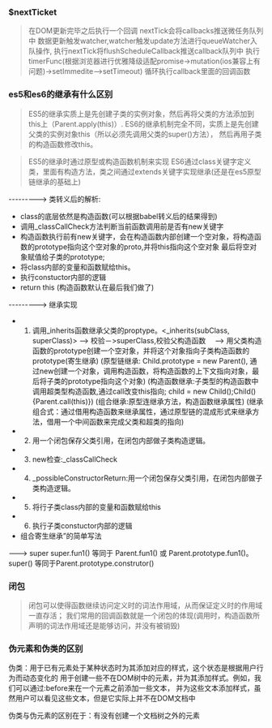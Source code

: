 ### $nextTicket
> 在DOM更新完毕之后执行一个回调
> nextTick会将callbacks推送微任务队列中
> 数据更新触发watcher,watcher触发update方法进行queueWatcher入队操作,
> 执行nextTick将flushScheduleCallback推送callback队列中
> 执行timerFunc(根据浏览器进行优雅降级适配promise->mutation(ios兼容上有问题)->setImmedite-->setTimeout)
> 循环执行callback里面的回调函数

### es5和es6的继承有什么区别
> ES5的继承实质上是先创建子类的实例对象，然后再将父类的方法添加到this上（Parent.apply(this)）.
> ES6的继承机制完全不同，实质上是先创建父类的实例对象this（所以必须先调用父类的super()方法），
然后再用子类的构造函数修改this。

> ES5的继承时通过原型或构造函数机制来实现
> ES6通过class关键字定义类，里面有构造方法，类之间通过extends关键字实现继承(还是在es5原型链继承的基础上)

---------> 类转义后的解析:
+ class的底层依然是构造函数(可以根据babel转义后的结果得到)
+ 调用_classCallCheck方法判断当前函数调用前是否有new关键字
+ 构造函数执行前有new关键字，会在构造函数内部创建一个空对象，将构造函数的prototype指向这个空对象的proto,并将this指向这个空对象
最后将空对象赋值给子类的prototype;
+ 将class内部的变量和函数赋给this。
+ 执行constuctor内部的逻辑
+ return this (构造函数默认在最后我们做了)

---------> 继承实现
+ 1. 调用_inherits函数继承父类的proptype。<_inherits(subClass, superClass)>
  --> 校验－>superClass,校验父构造函数
 　--> 用父类构造函数的prototype创建一个空对象，并将这个对象指向子类构造函数的prototype(寄生继承)
(原型链继承: Child.prototype = new Parent(), 通过new创建一个对象，调用构造函数，将构造函数的上下文指向对象，最后将子类的prototype指向这个对象)
(构造函数继承:子类型的构造函数中调用超类型构造函数,通过call改变this指向; child = new Child();Child(){Parent.call(this)})
(组合继承:原型连继承方法，构造函数继承属性)
(继承组合式：通过借用构造函数来继承属性，通过原型链的混成形式来继承方法，借用一个中间函数来完成父类和超类的指向)
+ 2. 用一个闭包保存父类引用，在闭包内部做子类构造逻辑。
+ 3. new检查:_classCallCheck
+ 4. _possibleConstructorReturn:用一个闭包保存父类引用，在闭包内部做子类构造逻辑。
+ 5. 将行子类class内部的变量和函数赋给this
+ 6. 执行子类constuctor内部的逻辑
+ 组合寄生继承”的简单写法

---> super
super.fun1() 等同于 Parent.fun1() 或 Parent.prototype.fun1()。
super() 等同于Parent.prototype.construtor()

### 闭包
> 闭包可以使得函数继续访问定义时的词法作用域，从而保证定义时的作用域一直存活；
> 我们常用的回调函数就是一个闭包的体现(调用时，构造函数所声明的词法作用域还是能够访问，并没有被销毁)

### 伪元素和伪类的区别
伪类：用于已有元素处于某种状态时为其添加对应的样式，这个状态是根据用户行为而动态变化的
用于创建一些不在DOM树中的元素，并为其添加样式。例如，我们可以通过:before来在一个元素之前添加一些文本，
并为这些文本添加样式，虽然用户可以看见这些文本，但是它实际上并不在DOM文档中

伪类与伪元素的区别在于：有没有创建一个文档树之外的元素


